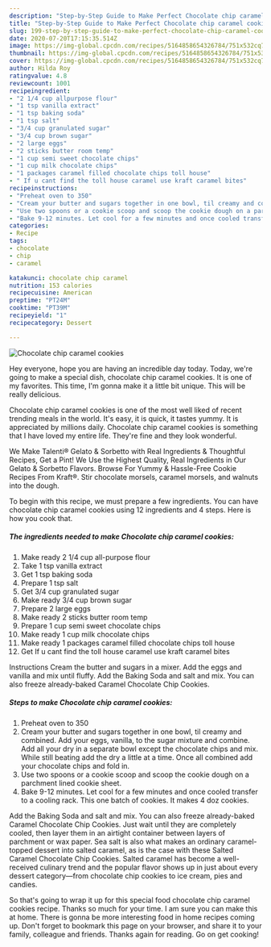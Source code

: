 ```yaml
---
description: "Step-by-Step Guide to Make Perfect Chocolate chip caramel cookies"
title: "Step-by-Step Guide to Make Perfect Chocolate chip caramel cookies"
slug: 199-step-by-step-guide-to-make-perfect-chocolate-chip-caramel-cookies
date: 2020-07-20T17:15:35.514Z
image: https://img-global.cpcdn.com/recipes/5164858654326784/751x532cq70/chocolate-chip-caramel-cookies-recipe-main-photo.jpg
thumbnail: https://img-global.cpcdn.com/recipes/5164858654326784/751x532cq70/chocolate-chip-caramel-cookies-recipe-main-photo.jpg
cover: https://img-global.cpcdn.com/recipes/5164858654326784/751x532cq70/chocolate-chip-caramel-cookies-recipe-main-photo.jpg
author: Hilda Roy
ratingvalue: 4.8
reviewcount: 1001
recipeingredient:
- "2 1/4 cup allpurpose flour"
- "1 tsp vanilla extract"
- "1 tsp baking soda"
- "1 tsp salt"
- "3/4 cup granulated sugar"
- "3/4 cup brown sugar"
- "2 large eggs"
- "2 sticks butter room temp"
- "1 cup semi sweet chocolate chips"
- "1 cup milk chocolate chips"
- "1 packages caramel filled chocolate chips toll house"
- " If u cant find the toll house caramel use kraft caramel bites"
recipeinstructions:
- "Preheat oven to 350"
- "Cream your butter and sugars together in one bowl, til creamy and combined. Add your eggs, vanilla, to the sugar mixture and combine. Add all your dry in a separate bowl except the chocolate chips and mix. While still beating add the dry a little at a time. Once all combined add your chocolate chips and fold in."
- "Use two spoons or a cookie scoop and scoop the cookie dough on a parchment lined cookie sheet."
- "Bake 9-12 minutes. Let cool for a few minutes and once cooled transfer to a cooling rack. This one batch of cookies. It makes 4 doz cookies."
categories:
- Recipe
tags:
- chocolate
- chip
- caramel

katakunci: chocolate chip caramel 
nutrition: 153 calories
recipecuisine: American
preptime: "PT24M"
cooktime: "PT39M"
recipeyield: "1"
recipecategory: Dessert

---
```



![Chocolate chip caramel cookies](https://img-global.cpcdn.com/recipes/5164858654326784/751x532cq70/chocolate-chip-caramel-cookies-recipe-main-photo.jpg)

Hey everyone, hope you are having an incredible day today. Today, we're going to make a special dish, chocolate chip caramel cookies. It is one of my favorites. This time, I'm gonna make it a little bit unique. This will be really delicious.

Chocolate chip caramel cookies is one of the most well liked of recent trending meals in the world. It's easy, it is quick, it tastes yummy. It is appreciated by millions daily. Chocolate chip caramel cookies is something that I have loved my entire life. They're fine and they look wonderful.

We Make Talenti® Gelato &amp; Sorbetto with Real Ingredients &amp; Thoughtful Recipes, Get a Pint! We Use the Highest Quality, Real Ingredients in Our Gelato &amp; Sorbetto Flavors. Browse For Yummy &amp; Hassle-Free Cookie Recipes From Kraft®. Stir chocolate morsels, caramel morsels, and walnuts into the dough.


To begin with this recipe, we must prepare a few ingredients. You can have chocolate chip caramel cookies using 12 ingredients and 4 steps. Here is how you cook that.

<!--inarticleads1-->

##### The ingredients needed to make Chocolate chip caramel cookies:

1. Make ready 2 1/4 cup all-purpose flour
1. Take 1 tsp vanilla extract
1. Get 1 tsp baking soda
1. Prepare 1 tsp salt
1. Get 3/4 cup granulated sugar
1. Make ready 3/4 cup brown sugar
1. Prepare 2 large eggs
1. Make ready 2 sticks butter room temp
1. Prepare 1 cup semi sweet chocolate chips
1. Make ready 1 cup milk chocolate chips
1. Make ready 1 packages caramel filled chocolate chips toll house
1. Get  If u cant find the toll house caramel use kraft caramel bites


Instructions Cream the butter and sugars in a mixer. Add the eggs and vanilla and mix until fluffy. Add the Baking Soda and salt and mix. You can also freeze already-baked Caramel Chocolate Chip Cookies. 

<!--inarticleads2-->

##### Steps to make Chocolate chip caramel cookies:

1. Preheat oven to 350
1. Cream your butter and sugars together in one bowl, til creamy and combined. Add your eggs, vanilla, to the sugar mixture and combine. Add all your dry in a separate bowl except the chocolate chips and mix. While still beating add the dry a little at a time. Once all combined add your chocolate chips and fold in.
1. Use two spoons or a cookie scoop and scoop the cookie dough on a parchment lined cookie sheet.
1. Bake 9-12 minutes. Let cool for a few minutes and once cooled transfer to a cooling rack. This one batch of cookies. It makes 4 doz cookies.


Add the Baking Soda and salt and mix. You can also freeze already-baked Caramel Chocolate Chip Cookies. Just wait until they are completely cooled, then layer them in an airtight container between layers of parchment or wax paper. Sea salt is also what makes an ordinary caramel-topped dessert into salted caramel, as is the case with these Salted Caramel Chocolate Chip Cookies. Salted caramel has become a well-received culinary trend and the popular flavor shows up in just about every dessert category—from chocolate chip cookies to ice cream, pies and candies. 

So that's going to wrap it up for this special food chocolate chip caramel cookies recipe. Thanks so much for your time. I am sure you can make this at home. There is gonna be more interesting food in home recipes coming up. Don't forget to bookmark this page on your browser, and share it to your family, colleague and friends. Thanks again for reading. Go on get cooking!
